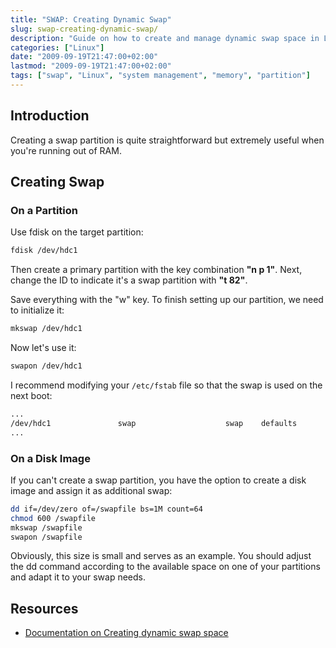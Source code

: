 ```yaml
---
title: "SWAP: Creating Dynamic Swap"
slug: swap-creating-dynamic-swap/
description: "Guide on how to create and manage dynamic swap space in Linux through partition-based and image-based methods."
categories: ["Linux"]
date: "2009-09-19T21:47:00+02:00"
lastmod: "2009-09-19T21:47:00+02:00"
tags: ["swap", "Linux", "system management", "memory", "partition"]
---
```


## Introduction

Creating a swap partition is quite straightforward but extremely useful when you're running out of RAM.

## Creating Swap

### On a Partition

Use fdisk on the target partition:

```bash
fdisk /dev/hdc1
```

Then create a primary partition with the key combination **"n p 1"**. Next, change the ID to indicate it's a swap partition with **"t 82"**.

Save everything with the "w" key. To finish setting up our partition, we need to initialize it:

```bash
mkswap /dev/hdc1
```

Now let's use it:

```bash
swapon /dev/hdc1
```

I recommend modifying your `/etc/fstab` file so that the swap is used on the next boot:

```bash
...
/dev/hdc1               swap                    swap    defaults        0 0
...
```

### On a Disk Image

If you can't create a swap partition, you have the option to create a disk image and assign it as additional swap:

```bash
dd if=/dev/zero of=/swapfile bs=1M count=64
chmod 600 /swapfile
mkswap /swapfile
swapon /swapfile
```

Obviously, this size is small and serves as an example. You should adjust the dd command according to the available space on one of your partitions and adapt it to your swap needs.

## Resources
- [Documentation on Creating dynamic swap space](../../static/pdf/creating_dynamic_swap_space.pdf)
